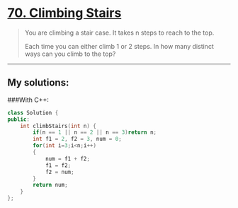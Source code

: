 [70. Climbing Stairs](https://leetcode.com/problems/climbing-stairs/)
=====================

>You are climbing a stair case. It takes n steps to reach to the top.
>
>Each time you can either climb 1 or 2 steps. In how many distinct ways can you climb to the top? 

----------
## My solutions:
###With C++:

```C++
class Solution {
public:
    int climbStairs(int n) {
        if(n == 1 || n == 2 || n == 3)return n;
        int f1 = 2, f2 = 3, num = 0;
        for(int i=3;i<n;i++)
        {
            num = f1 + f2;
            f1 = f2;
            f2 = num;
        }
        return num;
    }
};
```